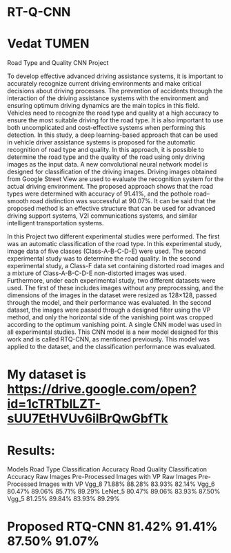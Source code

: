 # RT-Q-CNN
# Vedat TUMEN
Road Type and Quality CNN Project

To develop effective advanced driving assistance systems, it is important to accurately recognize current driving environments and make critical decisions about driving processes. The prevention of accidents through the interaction of the driving assistance systems with the environment and ensuring optimum driving dynamics are the main topics in this field. Vehicles need to recognize the road type and quality at a high accuracy to ensure the most suitable driving for the road type. It is also important to use both uncomplicated and cost-effective systems when performing this detection. In this study, a deep learning-based approach that can be used in vehicle driver assistance systems is proposed for the automatic recognition of road type and quality. In this approach, it is possible to determine the road type and the quality of the road using only driving images as the input data. A new convolutional neural network model is designed for classification of the driving images. Driving images obtained from Google Street View are used to evaluate the recognition system for the actual driving environment. The proposed approach shows that the road types were determined with accuracy of 91.41%, and the pothole road–smooth road distinction was successful at 90.07%. It can be said that the proposed method is an effective structure that can be used for advanced driving support systems, V2I communications systems, and similar intelligent transportation systems.

In this Project two different experimental studies were performed. The first was an automatic classification of the road type. In this experimental study, image data of five classes (Class-A-B-C-D-E) were used. The second experimental study was to determine the road quality. In the second experimental study, a Class-F data set containing distorted road images and a mixture of Class-A-B-C-D-E non-distorted images was used. Furthermore, under each experimental study, two different datasets were used. The first of these includes images without any preprocessing, and the dimensions of the images in the dataset were resized as 128×128, passed through the model, and their performance was evaluated. In the second dataset, the images were passed through a designed filter using the VP method, and only the horizontal side of the vanishing point was cropped according to the optimum vanishing point. A single CNN model was used in all experimental studies. This CNN model is a new model designed for this work and is called RTQ-CNN, as mentioned previously. This model was applied to the dataset, and the classification performance was evaluated. 

# My dataset is https://drive.google.com/open?id=1cTRTblLZT-sUU7EtHVUv6ilBrQwGbfTk


# Results:
  Models	                  Road Type Classification Accuracy 	                          Road Quality Classification Accuracy
	                      Raw Images  	Pre-Processed Images with VP	                Raw Images        Pre-Processed Images with VP
  Vgg_8	                    71.88%	               88.28%	                              83.93%	                      82.14%
  Vgg_6	                    80.47%	               89.06%	                              85.71%	                      89.29%
  LeNet_5	                  80.47%	               89.06%	                              83.93%	                      87.50%
  Vgg_5	                    81.25%	               89.84%	                              83.93%	                      89.29%
# Proposed RTQ-CNN	        81.42%	               91.41%	                              87.50%	                      91.07%
